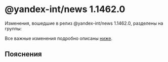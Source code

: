 # @yandex-int/news 1.1462.0

<!-- ЧЕЛОВЕЧЕСКОЕ ВСТУПЛЕНИЕ -->

Изменения, вошедшие в релиз @yandex-int/news 1.1462.0, разделены на группы:

Все важные изменения подробно описаны [ниже](#Пояснения).

## Пояснения

